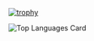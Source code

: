 <!-- https://qiita.com/rised/items/f3385b589149dcf34a26 -->
[![trophy](https://github-profile-trophy.vercel.app/?username=mixnuts07&row=1&column=8)](https://github.com/ryo-ma/github-profile-trophy)

![Top Languages Card](https://github-readme-stats.vercel.app/api/top-langs/?username=mixnuts07&layout=compact&theme=onedark&hide=css,html,javascript,vue,shell,python)
